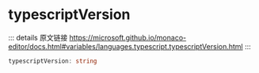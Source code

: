 # typescriptVersion
        
::: details 原文链接
https://microsoft.github.io/monaco-editor/docs.html#variables/languages.typescript.typescriptVersion.html
:::

```ts
typescriptVersion: string
```